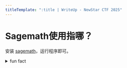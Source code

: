 ```yaml
---
titleTemplate: ":title | WriteUp - NewStar CTF 2025"
---
```


# Sagemath使用指哪？

安装 [sagemath](https://www.sagemath.org/)，运行程序即可。

<details>
  <summary>fun fact</summary>

  题目文件引用了许多群并计算它的阶，然后乘起来处理得到一个大数作为 `key`。
</details>
